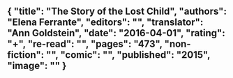 {
 "title": "The Story of the Lost Child",
 "authors": "Elena Ferrante",
 "editors": "",
 "translator": "Ann Goldstein",
 "date": "2016-04-01",
 "rating": "+",
 "re-read": "",
 "pages": "473",
 "non-fiction": "",
 "comic": "",
 "published": "2015",
 "image": ""
}
---

